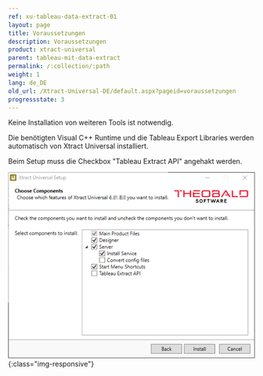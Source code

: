```yaml
---
ref: xu-tableau-data-extract-01
layout: page
title: Voraussetzungen
description: Voraussetzungen
product: xtract-universal
parent: tableau-mit-data-extract
permalink: /:collection/:path
weight: 1
lang: de_DE
old_url: /Xtract-Universal-DE/default.aspx?pageid=voraussetzungen
progressstate: 3
---
```


Keine Installation von weiteren Tools ist notwendig. 

Die benötigten Visual C++ Runtime und die Tableau Export Libraries werden automatisch von Xtract Universal installiert. 

Beim Setup muss die Checkbox "Tableau Extract API" angehakt werden.

![XU_Setup](/img/content/xu/XU_Setup_2.png){:class="img-responsive"}

